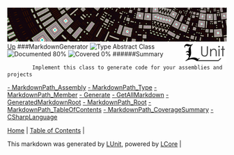![](../Content/LUnit-banner-small.png "")
[<img align="right" src="../Content/LUnit-logo-small.png">](../../README.md)
[Up](../LUnit.md)
###MarkdownGenerator
![Type Abstract Class](http://b.repl.ca/v1/Type-Abstract%20Class-lightgrey.png "") ![Documented 80%](http://b.repl.ca/v1/Documented-80%25-green.png "") ![Covered 0%](http://b.repl.ca/v1/Covered-0%25-red.png "")
######Summary

            Implement this class to generate code for your assemblies and projects
            
[ - MarkdownPath_Assembly](MarkdownGenerator_MarkdownPath_Assembly.md)
[ - MarkdownPath_Type](MarkdownGenerator_MarkdownPath_Type.md)
[ - MarkdownPath_Member](MarkdownGenerator_MarkdownPath_Member.md)
[ - Generate](MarkdownGenerator_Generate.md)
[ - GetAllMarkdown](MarkdownGenerator_GetAllMarkdown.md)
[ - GeneratedMarkdownRoot](MarkdownGenerator_GeneratedMarkdownRoot.md)
[ - MarkdownPath_Root](MarkdownGenerator_MarkdownPath_Root.md)
[ - MarkdownPath_TableOfContents](MarkdownGenerator_MarkdownPath_TableOfContents.md)
[ - MarkdownPath_CoverageSummary](MarkdownGenerator_MarkdownPath_CoverageSummary.md)
[ - CSharpLanguage](MarkdownGenerator_CSharpLanguage.md)

[Home](../../README.md) | [Table of Contents](../../TableOfContents.md) | 


This markdown was generated by [LUnit](https://github.com/CodeSingularity/LUnit), powered by [LCore](https://github.com/CodeSingularity/LCore) | 

